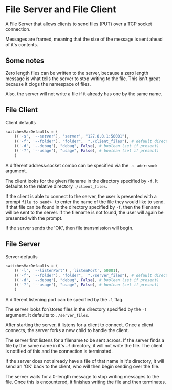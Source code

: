 # File Server and File Client

A File Server that allows clients to send files (PUT) over a TCP socket connection.

Messages are framed, meaning that the size of the message is sent ahead of it's contents.

## Some notes

Zero length files can be written to the server,
because a zero length message is what tells the server
to stop writing to the file.
This isn't great because it clogs the namespace of files.

Also, the server will not write a file
if it already has one by the same name.

## File Client

Client defaults

``` python
switchesVarDefaults = (
    (('-s', '--server'), 'server', "127.0.0.1:50001"),
    (('-f', '--folder'), "folder",  "./client_files"), # default directory to look for files
    (('-d', '--debug'), "debug", False), # boolean (set if present)
    (('-?', '--usage'), "usage", False), # boolean (set if present)
    )
```

A different address:socket combo can be specified via the `-s addr:sock` argument.

The client looks for the given filename in the directory specified by `-f`.
It defaults to the relative directory `./client_files`.

If the client is able to connect to the server,
the user is presented with a prompt `file to send> ` to enter the name of the file they would like to send.
If that file can be found in the directory specified by `-f`,
then the filename will be sent to the server.
If the filename is not found, the user will again be presented with the prompt.

If the server sends the 'OK',
then file transmission will begin.

## File Server

Server defaults

``` python
switchesVarDefaults = (
    (('-l', '--listenPort') ,'listenPort', 50001),
    (('-f', '--folder'), "folder",  "./server_files"), # default directory to look for files
    (('-d', '--debug'), "debug", False), # boolean (set if present)
    (('-?', '--usage'), "usage", False), # boolean (set if present)
    )
```

A different listening port can be specified by the `-l` flag.

The server looks for/stores files in the directory specified by the `-f` argument.
It defaults to `./server_files`.

After starting the server,
it listens for a client to connect.
Once a client connects,
the server forks a new child to handle the client.

The server first listens for a filename to be sent across.
If the server finds a file by the same name in it's `-f` directory,
it will not write the file.
The client is notified of this and the connection is terminated.

If the server does not already have a file of that name in it's directory,
it will send an 'OK' back to the client,
who will then begin sending over the file.

The server waits for a 0-length message to stop writing messages to the file.
Once this is encountered, it finishes writing the file and then terminates.

